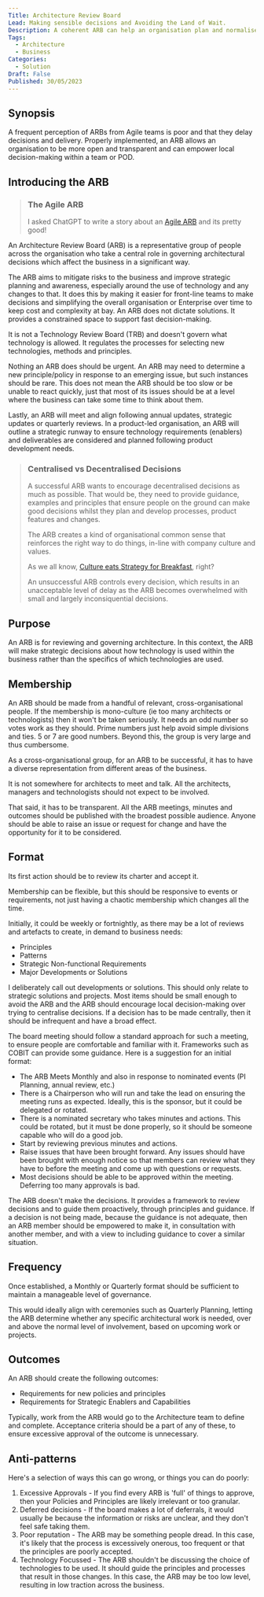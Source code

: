 ```yaml
---
Title: Architecture Review Board
Lead: Making sensible decisions and Avoiding the Land of Wait.
Description: A coherent ARB can help an organisation plan and normalise technology decisions. It can also create a situation where nothing happens and work goes to die.
Tags:
  - Architecture
  - Business
Categories:
  - Solution
Draft: False
Published: 30/05/2023
---
```

## Synopsis

A frequent perception of ARBs from Agile teams is poor and that they delay decisions and delivery. Properly implemented, an ARB allows an organisation to be more open and transparent and can empower local decision-making within a team or POD.

## Introducing the ARB

> ### The Agile ARB
>
> I asked ChatGPT to write a story about an [Agile ARB](xref:the-agile-arb) and its pretty good!

An Architecture Review Board (ARB) is a representative group of people across the organisation who take a central role in governing architectural decisions which affect the business in a significant way.

The ARB aims to mitigate risks to the business and improve strategic planning and awareness, especially around the use of technology and any changes to that. It does this by making it easier for front-line teams to make decisions and simplifying the overall organisation or Enterprise over time to keep cost and complexity at bay. An ARB does not dictate solutions. It provides a constrained space to support fast decision-making.

It is not a Technology Review Board (TRB) and doesn't govern what technology is allowed. It regulates the processes for selecting new technologies, methods and principles.

Nothing an ARB does should be urgent. An ARB may need to determine a new principle/policy in response to an emerging issue, but such instances should be rare. This does not mean the ARB should be too slow or be unable to react quickly, just that most of its issues should be at a level where the business can take some time to think about them.

Lastly, an ARB will meet and align following annual updates, strategic updates or quarterly reviews. In a product-led organisation, an ARB will outline a strategic runway to ensure technology requirements (enablers) and deliverables are considered and planned following product development needs.

> ### Centralised vs Decentralised Decisions
>
> A successful ARB wants to encourage decentralised decisions as much as possible. That would be, they need to provide guidance, examples and principles that ensure people on the ground can make good decisions whilst they plan and develop processes, product features and changes.
>
>The ARB creates a kind of organisational common sense that reinforces the right way to do things, in-line with company culture and values.
>
> As we all know, [Culture eats Strategy for Breakfast](https://www.thealternativeboard.com/blog/culture-eats-strategy), right?
>
> An unsuccessful ARB controls every decision, which results in an unacceptable level of delay as the ARB becomes overwhelmed with small and largely inconsiquential decisions.

## Purpose

An ARB is for reviewing and governing architecture. In this context, the ARB will make strategic decisions about how technology is used within the business rather than the specifics of which technologies are used.

## Membership

An ARB should be made from a handful of relevant, cross-organisational people. If the membership is mono-culture (ie too many architects or technologists) then it won't be taken seriously. It needs an odd number so votes work as they should. Prime numbers just help avoid simple divisions and ties. 5 or 7 are good numbers. Beyond this, the group is very large and thus cumbersome.

As a cross-organisational group, for an ARB to be successful, it has to have a diverse representation from different areas of the business.

It is not somewhere for architects to meet and talk. All the architects, managers and technologists should not expect to be involved.

That said, it has to be transparent. All the ARB meetings, minutes and outcomes should be published with the broadest possible audience. Anyone should be able to raise an issue or request for change and have the opportunity for it to be considered.

## Format

Its first action should be to review its charter and accept it.

Membership can be flexible, but this should be responsive to events or requirements, not just having a chaotic membership which changes all the time.

Initially, it could be weekly or fortnightly, as there may be a lot of reviews and artefacts to create, in demand to business needs:

* Principles
* Patterns
* Strategic Non-functional Requirements
* Major Developments or Solutions

I deliberately call out developments or solutions. This should only relate to strategic solutions and projects. Most items should be small enough to avoid the ARB and the ARB should encourage local decision-making over trying to centralise decisions. If a decision has to be made centrally, then it should be infrequent and have a broad effect.

The board meeting should follow a standard approach for such a meeting, to ensure people are comfortable and familiar with it. Frameworks such as COBIT can provide some guidance. Here is a suggestion for an initial format:

* The ARB Meets Monthly and also in response to nominated events (PI Planning, annual review, etc.)
* There is a Chairperson who will run and take the lead on ensuring the meeting runs as expected. Ideally, this is the sponsor, but it could be delegated or rotated.
* There is a nominated secretary who takes minutes and actions. This could be rotated, but it must be done properly, so it should be someone capable who will do a good job.
* Start by reviewing previous minutes and actions.
* Raise issues that have been brought forward. Any issues should have been brought with enough notice so that members can review what they have to before the meeting and come up with questions or requests.
* Most decisions should be able to be approved within the meeting. Deferring too many approvals is bad.

The ARB doesn't make the decisions. It provides a framework to review decisions and to guide them proactively, through principles and guidance. If a decision is not being made, because the guidance is not adequate, then an ARB member should be empowered to make it, in consultation with another member, and with a view to including guidance to cover a similar situation.

## Frequency

Once established, a Monthly or Quarterly format should be sufficient to maintain a manageable level of governance.

This would ideally align with ceremonies such as Quarterly Planning, letting the ARB determine whether any specific architectural work is needed, over and above the normal level of involvement, based on upcoming work or projects.

## Outcomes

An ARB should create the following outcomes:

* Requirements for new policies and principles
* Requirements for Strategic Enablers and Capabilities

Typically, work from the ARB would go to the Architecture team to define and complete. Acceptance criteria should be a part of any of these, to ensure excessive approval of the outcome is unnecessary.

## Anti-patterns

Here's a selection of ways this can go wrong, or things you can do poorly:

1. Excessive Approvals - If you find every ARB is 'full' of things to approve, then your Policies and Principles are likely irrelevant or too granular.
2. Deferred decisions - If the board makes a lot of deferrals, it would usually be because the information or risks are unclear, and they don't feel safe taking them.
3. Poor reputation - The ARB may be something people dread. In this case, it's likely that the process is excessively onerous, too frequent or that the principles are poorly accepted.
4. Technology Focussed - The ARB shouldn't be discussing the choice of technologies to be used. It should guide the principles and processes that result in those changes. In this case, the ARB may be too low level, resulting in low traction across the business.
